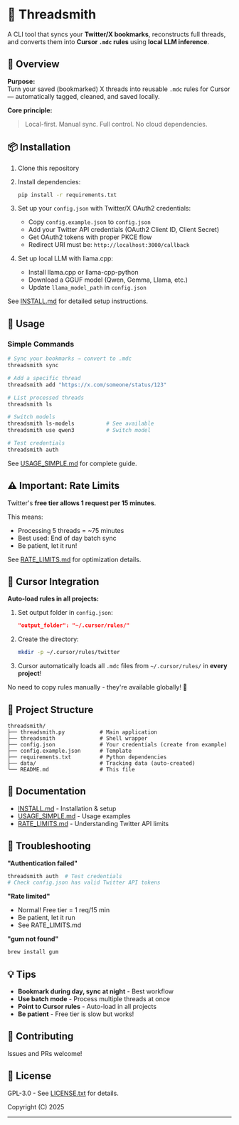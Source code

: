 # 🧵 Threadsmith

A CLI tool that syncs your **Twitter/X bookmarks**, reconstructs full threads, and converts them into **Cursor `.mdc` rules** using **local LLM inference**.

## 🧩 Overview

**Purpose:**  
Turn your saved (bookmarked) X threads into reusable `.mdc` rules for Cursor — automatically tagged, cleaned, and saved locally.

**Core principle:**  
> Local-first. Manual sync. Full control. No cloud dependencies.

## 📦 Installation

1. Clone this repository
2. Install dependencies:
   ```bash
   pip install -r requirements.txt
   ```

3. Set up your `config.json` with Twitter/X OAuth2 credentials:
   - Copy `config.example.json` to `config.json`
   - Add your Twitter API credentials (OAuth2 Client ID, Client Secret)
   - Get OAuth2 tokens with proper PKCE flow
   - Redirect URI must be: `http://localhost:3000/callback`

4. Set up local LLM with llama.cpp:
   - Install llama.cpp or llama-cpp-python
   - Download a GGUF model (Qwen, Gemma, Llama, etc.)
   - Update `llama_model_path` in `config.json`

See [INSTALL.md](INSTALL.md) for detailed setup instructions.

## 🚀 Usage

### Simple Commands

```bash
# Sync your bookmarks → convert to .mdc
threadsmith sync

# Add a specific thread
threadsmith add "https://x.com/someone/status/123"

# List processed threads
threadsmith ls

# Switch models
threadsmith ls-models          # See available
threadsmith use qwen3          # Switch model

# Test credentials
threadsmith auth
```

See [USAGE_SIMPLE.md](USAGE_SIMPLE.md) for complete guide.

## ⚠️ Important: Rate Limits

Twitter's **free tier allows 1 request per 15 minutes**. 

This means:
- Processing 5 threads = ~75 minutes
- Best used: End of day batch sync
- Be patient, let it run!

See [RATE_LIMITS.md](RATE_LIMITS.md) for optimization details.

## 🎯 Cursor Integration

**Auto-load rules in all projects:**

1. Set output folder in `config.json`:
   ```json
   "output_folder": "~/.cursor/rules/"
   ```

2. Create the directory:
   ```bash
   mkdir -p ~/.cursor/rules/twitter
   ```

3. Cursor automatically loads all `.mdc` files from `~/.cursor/rules/` in **every project**!

No need to copy rules manually - they're available globally! 🎉

## 📂 Project Structure

```
threadsmith/
├── threadsmith.py           # Main application
├── threadsmith              # Shell wrapper
├── config.json              # Your credentials (create from example)
├── config.example.json      # Template
├── requirements.txt         # Python dependencies
├── data/                    # Tracking data (auto-created)
└── README.md                # This file
```

## 📖 Documentation

- [INSTALL.md](INSTALL.md) - Installation & setup
- [USAGE_SIMPLE.md](USAGE_SIMPLE.md) - Usage examples
- [RATE_LIMITS.md](RATE_LIMITS.md) - Understanding Twitter API limits

## 🐛 Troubleshooting

**"Authentication failed"**
```bash
threadsmith auth  # Test credentials
# Check config.json has valid Twitter API tokens
```

**"Rate limited"**
- Normal! Free tier = 1 req/15 min
- Be patient, let it run
- See RATE_LIMITS.md

**"gum not found"**
```bash
brew install gum
```

## 💡 Tips

- **Bookmark during day, sync at night** - Best workflow
- **Use batch mode** - Process multiple threads at once
- **Point to Cursor rules** - Auto-load in all projects
- **Be patient** - Free tier is slow but works!

## 🤝 Contributing

Issues and PRs welcome!

## 📄 License

GPL-3.0 - See [LICENSE.txt](LICENSE.txt) for details.

Copyright (C) 2025

---
